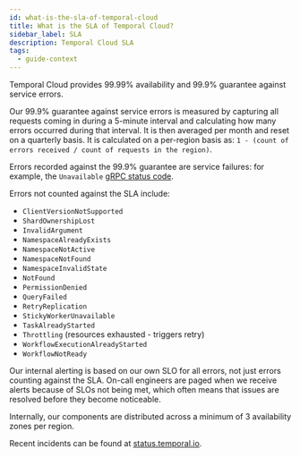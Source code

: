 ```yaml
---
id: what-is-the-sla-of-temporal-cloud
title: What is the SLA of Temporal Cloud?
sidebar_label: SLA
description: Temporal Cloud SLA
tags:
  - guide-context
---
```


Temporal Cloud provides 99.99% availability and 99.9% guarantee against service errors.

Our 99.9% guarantee against service errors is measured by capturing all requests coming in during a 5-minute interval and calculating how many errors occurred during that interval. It is then averaged per month and reset on a quarterly basis. It is calculated on a per-region basis as: `1 - (count of errors received / count of requests in the region)`.

Errors recorded against the 99.9% guarantee are service failures: for example, the `Unavailable` [gRPC status code](https://grpc.github.io/grpc/core/md_doc_statuscodes.html).

Errors not counted against the SLA include:

- `ClientVersionNotSupported`
- `ShardOwnershipLost`
- `InvalidArgument`
- `NamespaceAlreadyExists`
- `NamespaceNotActive`
- `NamespaceNotFound`
- `NamespaceInvalidState`
- `NotFound`
- `PermissionDenied`
- `QueryFailed`
- `RetryReplication`
- `StickyWorkerUnavailable`
- `TaskAlreadyStarted`
- `Throttling` (resources exhausted - triggers retry)
- `WorkflowExecutionAlreadyStarted`
- `WorkflowNotReady`

Our internal alerting is based on our own SLO for all errors, not just errors counting against the SLA. On-call engineers are paged when we receive alerts because of SLOs not being met, which often means that issues are resolved before they become noticeable.

Internally, our components are distributed across a minimum of 3 availability zones per region.

Recent incidents can be found at [status.temporal.io](https://status.temporal.io/).
